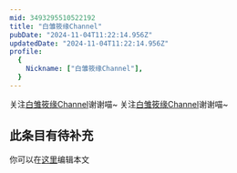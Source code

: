 ```yaml
---
mid: 3493295510522192
title: "白雏筱缘Channel"
pubDate: "2024-11-04T11:22:14.956Z"
updatedDate: "2024-11-04T11:22:14.956Z"
profile:
  {
    Nickname: ["白雏筱缘Channel"],
  }
---
```


关注[白雏筱缘Channel](https://space.bilibili.com/3493295510522192)谢谢喵~ 关注[白雏筱缘Channel](https://space.bilibili.com/3493295510522192)谢谢喵~

## 此条目有待补充
你可以在[这里](https://github.com/Yuhanawa/VTuber.ICU-Content/edit/master/v/白雏筱缘Channel/index.md)编辑本文

